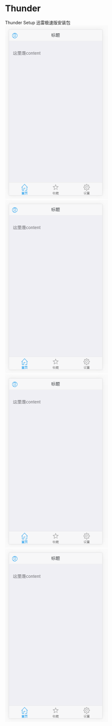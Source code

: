 # Thunder
Thunder Setup 迅雷极速版安装包
![Image text](https://raw.githubusercontent.com/hongmaju/light7Local/master/img/productShow/20170518152848.png)
![Image text](https://raw.githubusercontent.com/hongmaju/light7Local/master/img/productShow/20170518152848.png)
![Image text](https://raw.githubusercontent.com/hongmaju/light7Local/master/img/productShow/20170518152848.png)
![Image text](https://raw.githubusercontent.com/hongmaju/light7Local/master/img/productShow/20170518152848.png)
